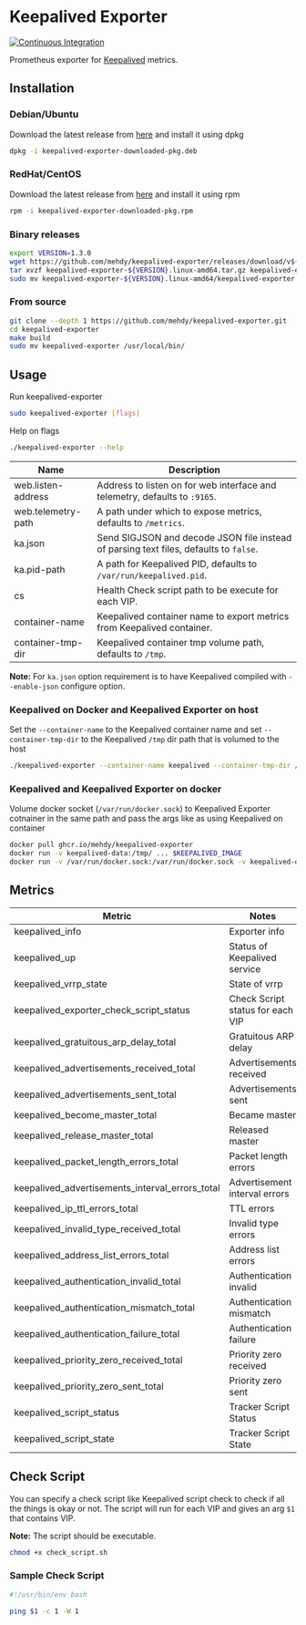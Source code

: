 # Keepalived Exporter

[![Continuous Integration](https://github.com/mehdy/keepalived-exporter/workflows/Continuous%20Integration/badge.svg)](https://github.com/mehdy/keepalived-exporter/actions)

Prometheus exporter for [Keepalived](https://keepalived.org) metrics.

## Installation

### Debian/Ubuntu

Download the latest release from [here](https://github.com/mehdy/keepalived-exporter/releases) and install it using dpkg

```bash
dpkg -i keepalived-exporter-downloaded-pkg.deb
```

### RedHat/CentOS

Download the latest release from [here](https://github.com/mehdy/keepalived-exporter/releases) and install it using rpm

```bash
rpm -i keepalived-exporter-downloaded-pkg.rpm
```

### Binary releases

```bash
export VERSION=1.3.0
wget https://github.com/mehdy/keepalived-exporter/releases/download/v${VERSION}/keepalived-exporter-${VERSION}.linux-amd64.tar.gz
tar xvzf keepalived-exporter-${VERSION}.linux-amd64.tar.gz keepalived-exporter-${VERSION}.linux-amd64/keepalived-exporter
sudo mv keepalived-exporter-${VERSION}.linux-amd64/keepalived-exporter /usr/local/bin/
```

### From source

```bash
git clone --depth 1 https://github.com/mehdy/keepalived-exporter.git
cd keepalived-exporter
make build
sudo mv keepalived-exporter /usr/local/bin/
```

## Usage

Run keepalived-exporter

```bash
sudo keepalived-exporter [flags]
```

Help on flags

```bash
./keepalived-exporter --help
```

Name               | Description
-------------------|------------
web.listen-address | Address to listen on for web interface and telemetry, defaults to `:9165`.
web.telemetry-path | A path under which to expose metrics, defaults to `/metrics`.
ka.json            | Send SIGJSON and decode JSON file instead of parsing text files, defaults to `false`.
ka.pid-path        | A path for Keepalived PID, defaults to `/var/run/keepalived.pid`.
cs                 | Health Check script path to be execute for each VIP.
container-name     | Keepalived container name to export metrics from Keepalived container.
container-tmp-dir  | Keepalived container tmp volume path, defaults to `/tmp`.

**Note:** For `ka.json` option requirement is to have Keepalived compiled with `--enable-json` configure option.

### Keepalived on Docker and Keepalived Exporter on host

Set the `--container-name` to the Keepalived container name and set `--container-tmp-dir` to the Keepalived `/tmp` dir path that is volumed to the host

```bash
./keepalived-exporter --container-name keepalived --container-tmp-dir /tmp
```

### Keepalived and Keepalived Exporter on docker

Volume docker socket (`/var/run/docker.sock`) to Keepalived Exporter cotnainer in the same path and pass the args like as using Keepalived on container

```bash
docker pull ghcr.io/mehdy/keepalived-exporter
docker run -v keepalived-data:/tmp/ ... $KEEPALIVED_IMAGE
docker run -v /var/run/docker.sock:/var/run/docker.sock -v keepalived-data:/tmp/keepalived-data:ro -p 9165:9165 ghcr.io/mehdy/keepalived-exporter --container-name keepalived --container-tmp-dir "/tmp/keepalived-data"
```

## Metrics

| Metric                                          | Notes
|-------------------------------------------------|------------------------------------
| keepalived_info                                 | Exporter info
| keepalived_up                                   | Status of Keepalived service
| keepalived_vrrp_state                           | State of vrrp
| keepalived_exporter_check_script_status         | Check Script status for each VIP
| keepalived_gratuitous_arp_delay_total           | Gratuitous ARP delay
| keepalived_advertisements_received_total        | Advertisements received
| keepalived_advertisements_sent_total            | Advertisements sent
| keepalived_become_master_total                  | Became master
| keepalived_release_master_total                 | Released master
| keepalived_packet_length_errors_total           | Packet length errors
| keepalived_advertisements_interval_errors_total | Advertisement interval errors
| keepalived_ip_ttl_errors_total                  | TTL errors
| keepalived_invalid_type_received_total          | Invalid type errors
| keepalived_address_list_errors_total            | Address list errors
| keepalived_authentication_invalid_total         | Authentication invalid
| keepalived_authentication_mismatch_total        | Authentication mismatch
| keepalived_authentication_failure_total         | Authentication failure
| keepalived_priority_zero_received_total         | Priority zero received
| keepalived_priority_zero_sent_total             | Priority zero sent
| keepalived_script_status                        | Tracker Script Status
| keepalived_script_state                         | Tracker Script State

## Check Script

You can specify a check script like Keepalived script check to check if all the things is okay or not.
The script will run for each VIP and gives an arg `$1` that contains VIP.

**Note:** The script should be executable.

```bash
chmod +x check_script.sh
```

### Sample Check Script

```bash
#!/usr/bin/env bash

ping $1 -c 1 -W 1
```
